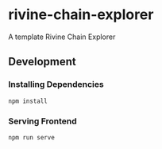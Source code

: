 # rivine-chain-explorer
A template Rivine Chain Explorer

## Development

### Installing Dependencies

```npm install```

### Serving Frontend

```npm run serve```